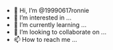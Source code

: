 - 👋 Hi, I’m @19990617ronnie
- 👀 I’m interested in ...
- 🌱 I’m currently learning ...
- 💞️ I’m looking to collaborate on ...
- 📫 How to reach me ...

<!---
19990617ronnie/19990617ronnie is a ✨ special ✨ repository because its `README.md` (this file) appears on your GitHub profile.
You can click the Preview link to take a look at your changes.
--->
